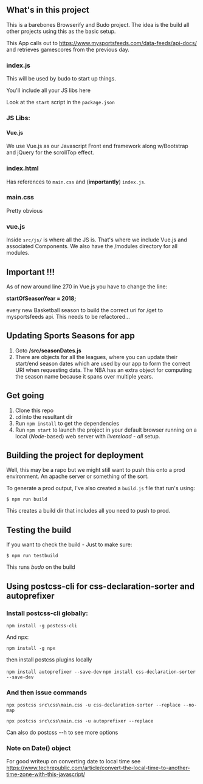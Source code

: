 ## What's in this project
This is a barebones Browserify and Budo project. The idea is the build all other projects using this as the basic setup.

This App calls out to https://www.mysportsfeeds.com/data-feeds/api-docs/ and retrieves gamescores
from the previous day.
### index.js
This will be used by budo to start up things.

You'll include all your JS libs here

Look at the `start` script in the `package.json`

### JS Libs:
#### Vue.js
We use Vue.js as our Javascript Front end framework along w/Bootstrap and jQuery for the scrollTop
effect.

### index.html
Has references to `main.css` and (**importantly**) `index.js`.

### main.css
Pretty obvious

### vue.js
Inside `src/js/` is where all the JS is. That's where we include Vue.js and associated Components. We also have the /modules directory for all modules.

## Important !!!
As of now around line 270 in Vue.js you have to change the line:

**startOfSeasonYear = 2018;**

every new Basketball season to build the correct uri for /get to mysportsfeeds api. This needs to be refactored...

## Updating Sports Seasons for app
1. Goto **/src/seasonDates.js**
2. There are objects for all the leagues, where you can update their start/end season dates which are used by our 
   app to form the correct URI when requesting data. The NBA has an extra object for computing the season name 
   because it spans over multiple years.

## Get going
1. Clone this repo
2. `cd` into the resultant dir
3. Run `npm install` to get the dependencies
4. Run `npm start` to launch the project in your default browser running on a local (*Node*-based) web server with *livereload - all* setup.

## Building the project for deployment
Well, this may be a rapo but we might still want to push this onto a prod environment. An apache server or something of the sort.

To generate a prod output, I've also created a `build.js` file that run's using:

`$ npm run build`


This creates a build dir that includes all you need to push to prod.
## Testing the build

If you want to check the build - Just to make sure:

`$ npm run testbuild`

This runs *budo* on the build

## Using postcss-cli for css-declaration-sorter and autoprefixer

### Install postcss-cli globally:
`npm install -g postcss-cli`

And npx:

`npm install -g npx`

then install postcss plugins locally 

`npm install autoprefixer --save-dev`
`npm install css-declaration-sorter --save-dev`

### And then issue commands 
`npx postcss src\css\main.css -u css-declaration-sorter --replace --no-map`

`npx postcss src\css\main.css -u autoprefixer --replace`

Can also do postcss --h to see more options

### Note on Date() object
For good writeup on converting date to local time 
see https://www.techrepublic.com/article/convert-the-local-time-to-another-time-zone-with-this-javascript/

